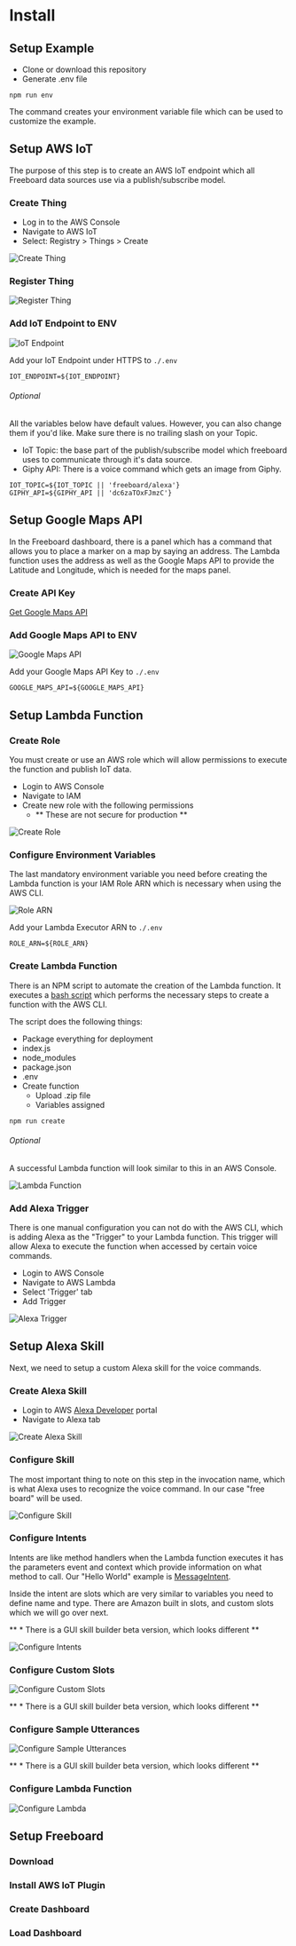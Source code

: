 # Install

## Setup Example
- Clone or download this repository
- Generate .env file

``` shell
npm run env
```

The command creates your environment variable file which can be used to customize the example.

## Setup AWS IoT

The purpose of this step is to create an AWS IoT endpoint which all Freeboard data sources use via a publish/subscribe model.

### Create Thing
- Log in to the AWS Console
- Navigate to AWS IoT
- Select: Registry > Things > Create

![Create Thing](https://github.com/iamfiscus/freeboard-alexa-skill/raw/master/docs/images/step1/create-thing.png "Create Thing")

### Register Thing

![Register Thing](https://github.com/iamfiscus/freeboard-alexa-skill/raw/master/docs/images/step1/register-thing.png "Register Thing")

### Add IoT Endpoint to ENV
![IoT Endpoint](https://github.com/iamfiscus/freeboard-alexa-skill/raw/master/docs/images/step1/thing-success.png "IoT Endpoint")

Add your IoT Endpoint under HTTPS to `./.env`
```
IOT_ENDPOINT=${IOT_ENDPOINT}
```

###### Optional
All the variables below have default values. However, you can also change them if you'd like. Make sure there is no trailing slash on your Topic.
- IoT Topic: the base part of the publish/subscribe model which freeboard uses to communicate through it's data source.
- Giphy API: There is a voice command which gets an image from Giphy.

```
IOT_TOPIC=${IOT_TOPIC || 'freeboard/alexa'}
GIPHY_API=${GIPHY_API || 'dc6zaTOxFJmzC'}
```

## Setup Google Maps API

In the Freeboard dashboard, there is a panel which has a  command that allows you to place a marker on a map by saying an address. The Lambda function uses the address as well as the Google Maps API to provide the Latitude and Longitude, which is needed for the maps panel.

### Create API Key
[Get Google Maps API](https://developers.google.com/maps/documentation/javascript/get-api-key)

### Add Google Maps API to ENV

![Google Maps API](https://github.com/iamfiscus/freeboard-alexa-skill/raw/master/docs/images/step2/google-maps-api-key.png "Google Maps API")

Add your Google Maps API Key to `./.env`
```
GOOGLE_MAPS_API=${GOOGLE_MAPS_API}
```

## Setup Lambda Function

### Create Role

You must create or use an AWS role which will allow permissions to execute the function and publish IoT data.

- Login to AWS Console
- Navigate to IAM
- Create new role with the following permissions
  - ** These are not secure for production **

![Create Role](https://github.com/iamfiscus/freeboard-alexa-skill/raw/master/docs/images/step3/lambda-executor-policy.png "Create Role")

### Configure Environment Variables

The last mandatory environment variable you need before creating the Lambda function is your IAM Role ARN which is necessary when using the AWS CLI.

![Role ARN](https://github.com/iamfiscus/freeboard-alexa-skill/raw/master/docs/images/step3/lambda-executor-arn.png "Role ARN")

Add your Lambda Executor ARN to `./.env`
```
ROLE_ARN=${ROLE_ARN}
```
### Create Lambda Function
There is an NPM script to automate the creation of the Lambda function.  It executes a [bash script](https://github.com/iamfiscus/freeboard-alexa-skill/master/bin/create.sh) which performs the necessary steps to create a function with the AWS CLI.

The script does the following things:
- Package everything for deployment
 - index.js
 - node_modules
 - package.json
 - .env
- Create function
  - Upload .zip file
  - Variables assigned

```
npm run create
```

###### Optional
A successful Lambda function will look similar to this in an AWS Console.

![Lambda Function](https://github.com/iamfiscus/freeboard-alexa-skill/raw/master/docs/images/step3/lambda-function.png "Lambda Function")

### Add Alexa Trigger
There is one manual configuration you can not do with the AWS CLI, which is adding Alexa as the "Trigger" to your Lambda function. This trigger will allow Alexa to execute the function when accessed by certain voice commands.
- Login to AWS Console
- Navigate to AWS Lambda
- Select 'Trigger' tab
- Add Trigger

![Alexa Trigger](https://github.com/iamfiscus/freeboard-alexa-skill/raw/master/docs/images/step3/lambda-function-trigger.png "Alexa Trigger")

## Setup Alexa Skill

Next, we need to setup a custom Alexa skill for the voice commands.

### Create Alexa Skill
- Login to AWS [Alexa Developer](https://developer.amazon.com/edw/home.html#/) portal
- Navigate to Alexa tab

![Create Alexa Skill](https://github.com/iamfiscus/freeboard-alexa-skill/raw/master/docs/images/step4/create-alexa-skill.png "Create Alexa Skill")

### Configure Skill
The most important thing to note on this step in the invocation name, which is what Alexa uses to recognize the voice command. In our case "free board" will be used.

![Configure Skill](https://github.com/iamfiscus/freeboard-alexa-skill/raw/master/docs/images/step4/configure-alexa-skill.png "Configure Skill")

### Configure Intents
Intents are like method handlers when the Lambda function executes it has the parameters event and context which provide information on what method to call. Our "Hello World" example is [MessageIntent](https://github.com/iamfiscus/freeboard-alexa-skill/blob/master/index.js#L106).

Inside the intent are slots which are very similar to variables you need to define name and type. There are Amazon built in slots, and custom slots which we will go over next.

** * There is a GUI skill builder beta version, which looks different **

![Configure Intents](https://github.com/iamfiscus/freeboard-alexa-skill/raw/master/docs/images/step4/configure-intents.png "Configure Intents")

### Configure Custom Slots

![Configure Custom Slots](https://github.com/iamfiscus/freeboard-alexa-skill/raw/master/docs/images/step4/configure-custom-slots.png "Configure Custom Slots")

** * There is a GUI skill builder beta version, which looks different **

### Configure Sample Utterances

![Configure Sample Utterances](https://github.com/iamfiscus/freeboard-alexa-skill/raw/master/docs/images/step4/configure-utterances.png "Configure Sample Utterances")

** * There is a GUI skill builder beta version, which looks different **

### Configure Lambda Function

![Configure Lambda](https://github.com/iamfiscus/freeboard-alexa-skill/raw/master/docs/images/step4/configure-lambda.png "Configure Lambda")

## Setup Freeboard

### Download

### Install AWS IoT Plugin

### Create Dashboard

### Load Dashboard
